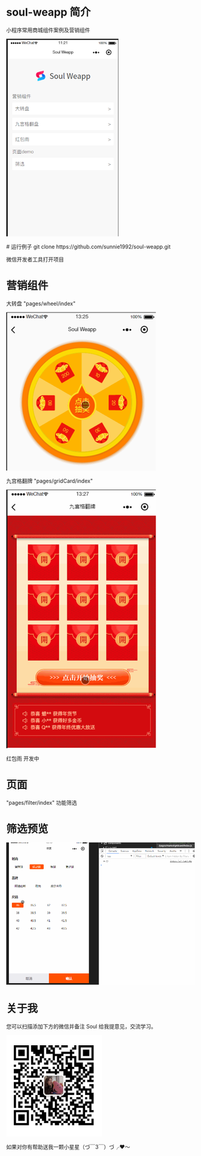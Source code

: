 # soul-weapp 简介
小程序常用商城组件案例及营销组件
<p>
  <img src="./index.png" width="300"  style="display:inline;">
</p>
# 运行例子
git clone https://github.com/sunnie1992/soul-weapp.git

微信开发者工具打开项目

#  营销组件
<p>
大转盘  "pages/wheel/index"   
</p>
<p>
  <img src="./page1.gif" width="400"  style="display:inline;">
</p>
<p>
九宫格翻牌  "pages/gridCard/index"
</p>
<p>
  <img src="./page2.gif" width="400"  style="display:inline;">
</p>
<p>
红包雨   开发中
</p>

# 页面
"pages/filter/index"      功能筛选
# 筛选预览
<p>
  <img src="./page5.gif" width="600"  style="display:inline;">
</p>

# 关于我

您可以扫描添加下方的微信并备注 Soul 给我提意见，交流学习。
<p>
  <img src="./mine.jpg" width="256" style="display:inline;">
</p>
 
如果对你有帮助送我一颗小星星（づ￣3￣）づ╭❤～

